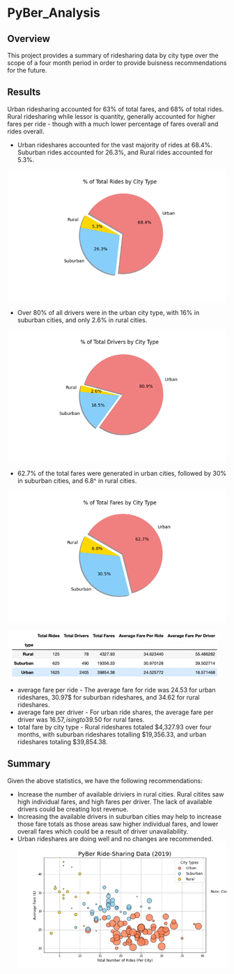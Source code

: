 # PyBer_Analysis
## Overview
This project provides a summary of ridesharing data by city type over the scope of a four month period in order to provide buisness recommendations for the future. 

## Results
Urban ridesharing accounted for 63% of total fares, and 68% of total rides. Rural ridesharing while lessor is quantity, generally accounted for higher fares per ride - though with a much lower percentage of fares overall and rides overall.
-  Urban rideshares accounted for the vast majority of rides at 68.4%. Suburban rides accounted for 26.3%, and Rural rides accounted for 5.3%.

![rides by city type graph here](https://github.com/mmdemars/PyBer_Analysis/blob/main/analysis/Fig6.png?raw=true)

- Over 80% of all drivers were in the urban city type, with 16% in suburban cities, and only 2.6% in rural cities.

![driver graph here](https://github.com/mmdemars/PyBer_Analysis/blob/main/analysis/Fig7.png?raw=true)

- 62.7% of the total fares were generated in urban cities, followed by 30% in suburban cities, and 6.8^ in rural cities.
 
![fare graph here](https://github.com/mmdemars/PyBer_Analysis/blob/main/analysis/Fig5.png?raw=true)


![pyber summary df image here](https://github.com/mmdemars/PyBer_Analysis/blob/main/analysis/PyBer_Summary_df.png?raw=true)
- average fare per ride - The average fare for ride was 24.53 for urban rideshares, 30.97$ for suburban rideshares, and 34.62 for rural rideshares.
- average fare per driver - For urban ride shares, the average fare per driver was 16.57$, ising to 39.50% for suburban fares, and 55.49$ for rural fares.
- total fare by city type - Rural rideshares totaled $4,327.93 over four months, with suburban rideshares totalling $19,356.33, and urban rideshares totaling $39,854.38.

## Summary
Given the above statistics, we have the following recommendations:
- Increase the number of available driviers in rural cities. Rural citites saw high individual fares, and high fares per driver. The lack of available drivers could be creating lost revenue.
- Increasing the available drivers in suburban cities may help to increase those fare totals as those areas saw higher individual fares, and lower overall fares which could be a result of driver unavailability.
- Urban rideshares are doing well and no changes are recommended.
![Scatter chart here](https://github.com/mmdemars/PyBer_Analysis/blob/main/analysis/Fig1.png?raw=true)
